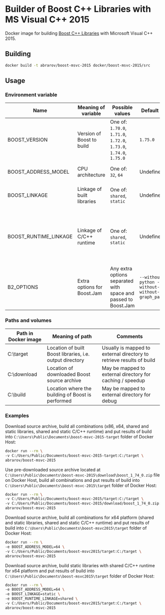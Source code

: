 # Builder of Boost C++ Libraries with MS Visual C++ 2015

Docker image for building [Boost C++ Libraries](http://www.boost.org/) with Microsoft Visual C++ 2015.

## Building

```bash
docker build -t abrarov/boost-msvc-2015 docker/boost-msvc-2015/src
```

## Usage

### Environment variable

| Name | Meaning of variable | Possible values | Default value | Comments |
|------|---------------------|-----------------|---------------|----------|
| BOOST_VERSION | Version of Boost to build | One of: `1.70.0`, `1.71.0`, `1.72.0`, `1.73.0`, `1.74.0`, `1.75.0` | `1.75.0` | |
| BOOST_ADDRESS_MODEL | CPU architecture | One of: `32`, `64` | Undefined | When undefined then both `64` and `32` (in the same order) are built |
| BOOST_LINKAGE | Linkage of built libraries | One of: `shared`, `static` | Undefined | When undefined then both `shared` and `static` (in the same order) are built |
| BOOST_RUNTIME_LINKAGE | Linkage of C/C++ runtime | One of: `shared`, `static` | Undefined | When undefined then both `shared` and `static` (in the same order) are built, when `BOOST_LINKAGE` is `shared` then `static` value of `BOOST_RUNTIME_LINKAGE` is ignored |
| B2_OPTIONS | Extra options for Boost.Jam | Any extra options separated with space and passed to Boost.Jam | `--without-python --without-mpi --without-graph_parallel` | | 

### Paths and volumes

| Path in Docker image | Meaning of path | Comments |
|----------------------|-----------------|----------|
| C:\target | Location of built Boost libraries, i.e. output directory | Usually is mapped to external directory to retrieve results of build |
| C:\download | Location of downloaded Boost source archive | May be mapped to external directory for caching / speedup |
| C:\build | Location where the building of Boost is performed | May be mapped to external directory for debug |

### Examples

Download source archive, build all combinations (x86, x64, shared and static libraries, shared and static C/C++ runtime) 
and put results of build into `C:\Users\Public\Documents\boost-msvc-2015-target` folder of Docker Host:

```bash
docker run --rm \
-v C:/Users/Public/Documents/boost-msvc-2015-target:C:/target \
abrarov/boost-msvc-2015
```
 
Use pre-downloaded source archive located at `C:\Users\Public\Documents\boost-msvc-2015\download\boost_1_74_0.zip` file 
on Docker Host, build all combinations and put results of build into `C:\Users\Public\Documents\boost-msvc-2015\target` 
folder of Docker Host:
 
```bash
docker run --rm \
-v C:/Users/Public/Documents/boost-msvc-2015/target:C:/target \
-v C:/Users/Public/Documents/boost-msvc-2015/download/boost_1_74_0.zip:C:/download/boost_1_74_0.zip \
abrarov/boost-msvc-2015
```

Download source archive, build all combinations for x64 platform (shared and static libraries, shared and static C/C++ runtime) 
and put results of build into `C:\Users\Public\Documents\boost-msvc2015\target` folder of Docker Host:

```bash
docker run --rm \
-e BOOST_ADDRESS_MODEL=64 \
-v C:/Users/Public/Documents/boost-msvc2015/target:C:/target \
abrarov/boost-msvc-2015
```

Download source archive, build static libraries with shared C/C++ runtime for x64 platform and put results of build into 
`C:\Users\Public\Documents\boost-msvc2015\target` folder of Docker Host:

```bash
docker run --rm \
-e BOOST_ADDRESS_MODEL=64 \
-e BOOST_LINKAGE=static \
-e BOOST_RUNTIME_LINKAGE=shared \
-v C:/Users/Public/Documents/boost-msvc2015/target:C:/target \
abrarov/boost-msvc-2015
```
